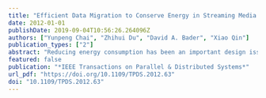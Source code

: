 ```yaml
---
title: "Efficient Data Migration to Conserve Energy in Streaming Media Storage Systems"
date: 2012-01-01
publishDate: 2019-09-04T10:56:26.264096Z
authors: ["Yunpeng Chai", "Zhihui Du", "David A. Bader", "Xiao Qin"]
publication_types: ["2"]
abstract: "Reducing energy consumption has been an important design issue for large-scale streaming media storage systems. Existing energy conservation techniques are inadequate to achieve high energy efficiency for streaming media computing environments due to high data migration overhead. To address this problem, we propose in this paper a new energy-efficient method called Explicit Energy Saving Disk Cooling or EESDC. EESDC significantly reduces data migration overhead because of two reasons. First, a set of disks referred to Explicit Energy Saving Disks (EESD) is explicitly fixed according to temporal system load. Second, all the migrated data in EESDC directly contribute on extending the idle time of EESD to conserve more energy efficiently. Therefore, the EESDC method is conducive to saving more energy by quickly achieving energy-efficient data layouts without unnecessary data migrations. We implement EESDC in a simulated disk system, which is validated against a prototype system powered by our EESDC. Our experimental results using both real-world traces and synthetic traces show that EESDC can save up to 28.13-29.33 percent energy consumption for typical streaming media traces. Energy efficiency of streaming media storage systems can be improved by 3.3-6.0 times when EESDC is coupled."
featured: false
publication: "*IEEE Transactions on Parallel & Distributed Systems*"
url_pdf: "https://doi.org/10.1109/TPDS.2012.63"
doi: "10.1109/TPDS.2012.63"
---
```


